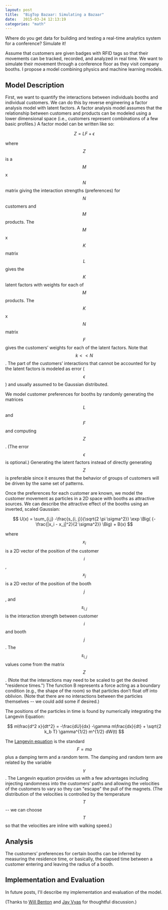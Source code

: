 ```yaml
---
layout: post
title:  "BigTop Bazaar: Simulating a Bazaar"
date:   2015-03-24 12:13:19
categories: "math"
---
```


Where do you get data for building and testing a real-time analytics system for a conference?  Simulate it!

Assume that customers are given badges with RFID tags so that their movements can be tracked, recorded, and analyzed in real time.  We want to simulate their movement through a conference floor as they visit company booths.  I propose a model combining physics and machine learning models.

## Model Description ##
First, we want to quantify the interactions between individuals booths and individual customers.  We can do this by reverse engineering a factor analysis model with latent factors.  A factor analysis model assumes that the relationship between customers and products can be modeled using a lower dimensional space (i.e., customers represent combinations of a few basic profiles.) A factor model can be written like so:

$$
Z=LF + \epsilon
$$

where $$Z$$ is a $$M$$x$$N$$ matrix giving the interaction strengths (preferences) for $$N$$ customers and $$M$$ products.  The $$M$$x$$K$$ matrix $$L$$ gives the $$K$$ latent factors with weights for each of $$M$$ products.  The $$K$$x$$N$$ matrix $$F$$ gives the customers’ weights for each of the latent factors.  Note that $$k << N$$.  The part of the customers’ interactions that cannot be accounted for by the latent factors is modeled as error ($$\epsilon$$) and usually assumed to be Gaussian distributed.

We model customer preferences for booths by randomly generating the matrices $$L$$ and $$F$$ and computing $$Z$$.  (The error $$\epsilon$$ is optional.)  Generating the latent factors instead of directly generating $$Z$$ is preferable since it ensures that the behavior of groups of customers will be driven by the same set of patterns.

Once the preferences for each customer are known, we model the customer movement as particles in a 2D space with booths as attractive sources.  We can describe the attractive effect of the booths using an inverted, scaled Gaussian:

$$
U(x) = \sum_{i,j} -\frac{s_{i, j}}{\sqrt{2 \pi \sigma^2}} \exp \Big( {-\frac{|x_i - x_j|^2}{2 \sigma^2}} \Big) + B(x)
$$

where $$x_i$$ is a 2D vector of the position of the customer $$i$$, $$x_j$$ is a 2D vector of the position of the booth $$j$$, and $$s_{i,j}$$ is the interaction strength between customer $$i$$ and booth $$j$$.  The $$s_{i, j}$$ values come from the matrix $$Z$$.  (Note that the interactions may need to be scaled to get the desired "residence times.") The function B represents a force acting as a boundary condition (e.g., the shape of the room) so that particles don’t float off into oblivion. (Note that there are no interactions between the particles themselves -- we could add some if desired.)

The positions of the particles in time is found by numerically integrating the Langevin Equation:

$$
m\frac{d^2 x}{dt^2} = -\frac{dU}{dx} -\gamma m\frac{dx}{dt} + \sqrt{2 k_b T} \gamma^{1/2} m^{1/2} dW(t)
$$

The [Langevin equation](http://rnowling.github.io/math/2015/03/21/langevin-equation.html) is the standard $$F=ma$$ plus a damping term and a random term.  The damping and random term are related by the variable $$\gamma$$.  The Langevin equation provides us with a few advantages including injecting randomness into the customers’ paths and allowing the velocities of the customers to vary so they can "escape" the pull of the magnets.  (The distribution of the velocities is controlled by the temperature $$T$$ -- we can choose $$T$$ so that the velocities are inline with walking speed.)

## Analysis ##
The customers’ preferences for certain booths can be inferred by measuring the residence time, or basically, the elapsed time between a customer entering and leaving the radius of a booth.

## Implementation and Evaluation ##
In future posts, I'll describe my implementation and evaluation of the model.

(Thanks to [Will Benton](http://web.willbenton.com/) and [Jay Vyas](http://jayunit100.blogspot.com/) for thoughtful discussion.)


